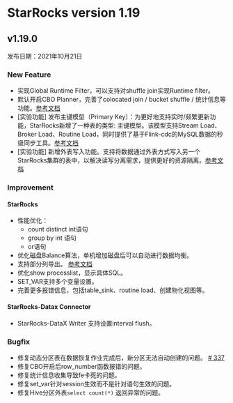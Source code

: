 # StarRocks version 1.19

## v1.19.0

发布日期：2021年10月21日

### New Feature

* 实现Global Runtime Filter，可以支持对shuffle join实现Runtime filter。
* 默认开启CBO Planner，完善了colocated join / bucket shuffle / 统计信息等功能。[参考文档](/using_starrocks/Cost_based_optimizer.md)
* [实验功能] 发布主键模型（Primary Key）：为更好地支持实时/频繁更新功能，StarRocks新增了一种表的类型: 主键模型。该模型支持Stream Load、Broker Load、Routine Load，同时提供了基于Flink-cdc的MySQL数据的秒级同步工具。[参考文档](/table_design/Data_model.md)
* [实验功能] 新增外表写入功能。支持将数据通过外表方式写入另一个StarRocks集群的表中，以解决读写分离需求，提供更好的资源隔离。[参考文档](/using_starrocks/External_table.md)

### Improvement

#### StarRocks

* 性能优化：
  * count distinct int语句
  * group by int 语句
  * or语句
* 优化磁盘Balance算法，单机增加磁盘后可以自动进行数据均衡。
* 支持部分列导出。 [参考文档](/unloading/Export.md)
* 优化show processlist，显示具体SQL。
* SET_VAR支持多个变量设置。
* 完善更多报错信息，包括table_sink、routine load、创建物化视图等。

#### StarRocks-Datax Connector

* StarRocks-DataX Writer 支持设置interval flush。

### Bugfix

* 修复动态分区表在数据恢复作业完成后，新分区无法自动创建的问题。 [# 337](https://github.com/StarRocks/starrocks/issues/337)
* 修复CBO开启后row_number函数报错的问题。
* 修复统计信息收集导致fe卡死的问题。
* 修复set_var针对session生效而不是针对语句生效的问题。
* 修复Hive分区外表`select count(*)` 返回异常的问题。
